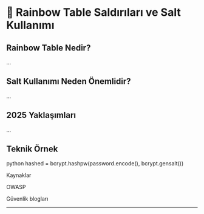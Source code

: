 # 🌈 Rainbow Table Saldırıları ve Salt Kullanımı

## Rainbow Table Nedir?
...

## Salt Kullanımı Neden Önemlidir?
...

## 2025 Yaklaşımları
...

## Teknik Örnek
python
hashed = bcrypt.hashpw(password.encode(), bcrypt.gensalt())

Kaynaklar

OWASP

Güvenlik blogları


---
